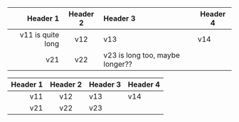 | Header 1 | Header 2 | Header 3 | Header 4
|---:|:---:|:---|---|
| v11 is quite long | v12 | v13 | v14
| v21 | v22 | v23 is long too, maybe longer?? |

| Header 1 | Header 2 | Header 3 | Header 4
|---:|:---:|:---|---|
| v11 | v12 | v13 | v14
| v21 | v22 | v23 |
